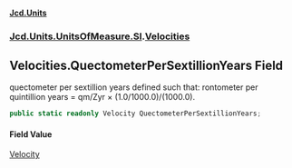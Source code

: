 #### [Jcd.Units](index.md 'index')

### [Jcd.Units.UnitsOfMeasure.SI](Jcd.Units.UnitsOfMeasure.SI.md 'Jcd.Units.UnitsOfMeasure.SI').[Velocities](Velocities.md 'Jcd.Units.UnitsOfMeasure.SI.Velocities')

## Velocities.QuectometerPerSextillionYears Field

quectometer per sextillion years defined such that: rontometer per quintillion years = qm/Zyr ×
(1.0/1000.0)/(1000.0).

```csharp
public static readonly Velocity QuectometerPerSextillionYears;
```

#### Field Value

[Velocity](Velocity.md 'Jcd.Units.UnitTypes.Velocity')